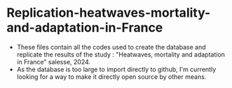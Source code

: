 # Replication-heatwaves-mortality-and-adaptation-in-France
- These files contain all the codes used to create the database and replicate the results of the study : "Heatwaves, mortality and adaptation in France" salesse, 2024.
- As the database is too large to import directly to github, I'm currently looking for a way to make it directly open source by other means.
